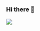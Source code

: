 ### Hi there 👋
<!--
**marcosricardoss/marcosricardoss** is a ✨ _special_ ✨ repository because its `README.md` (this file) appears on your GitHub profile.

Here are some ideas to get you started:

- 🔭 I’m currently working on ...
- 🌱 I’m currently learning ...
- 👯 I’m looking to collaborate on ...
- 🤔 I’m looking for help with ...
- 💬 Ask me about ...
- 📫 How to reach me: ...
- 😄 Pronouns: ...
- ⚡ Fun fact: ...
-->
[codersrank.io/marcosricardoss]: https://profile.codersrank.io/user/marcosricardoss
<img src="https://cr-ss-service.azurewebsites.net/api/ScreenShot?widget=summary&username=marcosricardoss&badges=3&show-avatar=false&style=--header-bg-color:%23000;-border-radius:10px" />
